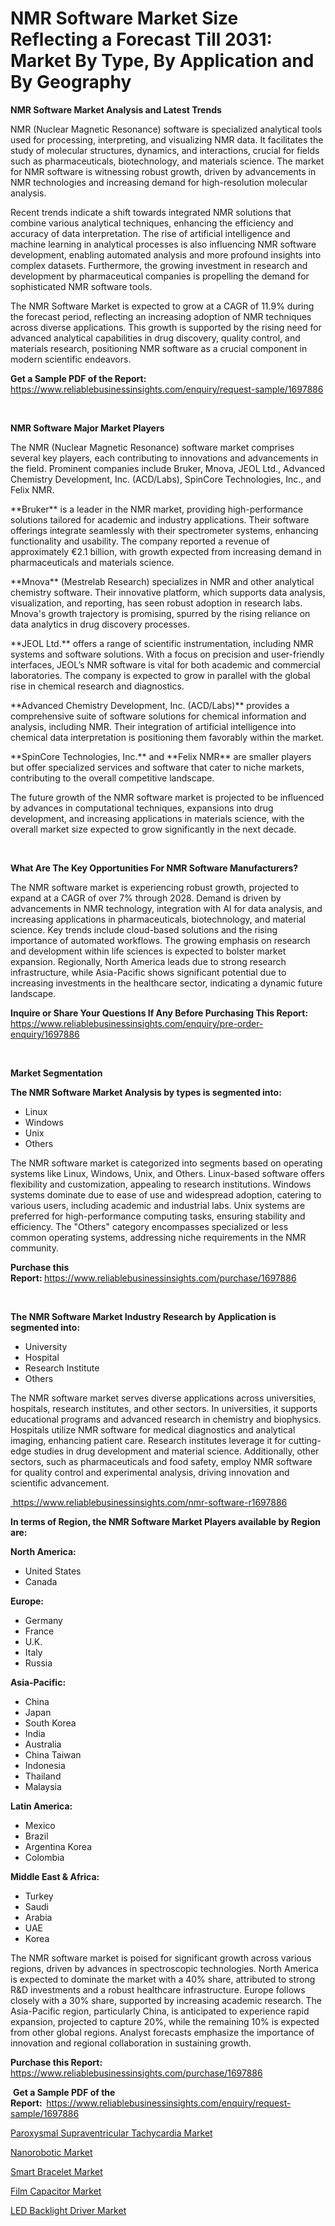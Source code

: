 <p><h1>NMR Software Market Size Reflecting a Forecast Till 2031: Market By Type, By Application and By Geography</h1></p><p><strong>NMR Software Market Analysis and Latest Trends</strong></p>
<p><p>NMR (Nuclear Magnetic Resonance) software is specialized analytical tools used for processing, interpreting, and visualizing NMR data. It facilitates the study of molecular structures, dynamics, and interactions, crucial for fields such as pharmaceuticals, biotechnology, and materials science. The market for NMR software is witnessing robust growth, driven by advancements in NMR technologies and increasing demand for high-resolution molecular analysis.</p><p>Recent trends indicate a shift towards integrated NMR solutions that combine various analytical techniques, enhancing the efficiency and accuracy of data interpretation. The rise of artificial intelligence and machine learning in analytical processes is also influencing NMR software development, enabling automated analysis and more profound insights into complex datasets. Furthermore, the growing investment in research and development by pharmaceutical companies is propelling the demand for sophisticated NMR software tools.</p><p>The NMR Software Market is expected to grow at a CAGR of 11.9% during the forecast period, reflecting an increasing adoption of NMR techniques across diverse applications. This growth is supported by the rising need for advanced analytical capabilities in drug discovery, quality control, and materials research, positioning NMR software as a crucial component in modern scientific endeavors.</p></p>
<p><strong>Get a Sample PDF of the Report:&nbsp;</strong> <a href="https://www.reliablebusinessinsights.com/enquiry/request-sample/1697886?utm_campaign=1113&utm_medium=2&utm_source=Github&utm_content=ia&utm_term=12122024&utm_id=nmr-software">https://www.reliablebusinessinsights.com/enquiry/request-sample/1697886</a></p>
<p>&nbsp;</p>
<p><strong>NMR Software Major Market Players</strong></p>
<p><p>The NMR (Nuclear Magnetic Resonance) software market comprises several key players, each contributing to innovations and advancements in the field. Prominent companies include Bruker, Mnova, JEOL Ltd., Advanced Chemistry Development, Inc. (ACD/Labs), SpinCore Technologies, Inc., and Felix NMR. </p><p>**Bruker** is a leader in the NMR market, providing high-performance solutions tailored for academic and industry applications. Their software offerings integrate seamlessly with their spectrometer systems, enhancing functionality and usability. The company reported a revenue of approximately €2.1 billion, with growth expected from increasing demand in pharmaceuticals and materials science. </p><p>**Mnova** (Mestrelab Research) specializes in NMR and other analytical chemistry software. Their innovative platform, which supports data analysis, visualization, and reporting, has seen robust adoption in research labs. Mnova's growth trajectory is promising, spurred by the rising reliance on data analytics in drug discovery processes.</p><p>**JEOL Ltd.** offers a range of scientific instrumentation, including NMR systems and software solutions. With a focus on precision and user-friendly interfaces, JEOL’s NMR software is vital for both academic and commercial laboratories. The company is expected to grow in parallel with the global rise in chemical research and diagnostics.</p><p>**Advanced Chemistry Development, Inc. (ACD/Labs)** provides a comprehensive suite of software solutions for chemical information and analysis, including NMR. Their integration of artificial intelligence into chemical data interpretation is positioning them favorably within the market. </p><p>**SpinCore Technologies, Inc.** and **Felix NMR** are smaller players but offer specialized services and software that cater to niche markets, contributing to the overall competitive landscape.</p><p>The future growth of the NMR software market is projected to be influenced by advances in computational techniques, expansions into drug development, and increasing applications in materials science, with the overall market size expected to grow significantly in the next decade.</p></p>
<p>&nbsp;</p>
<p><strong>What Are The Key Opportunities For NMR Software Manufacturers?</strong></p>
<p><p>The NMR software market is experiencing robust growth, projected to expand at a CAGR of over 7% through 2028. Demand is driven by advancements in NMR technology, integration with AI for data analysis, and increasing applications in pharmaceuticals, biotechnology, and material science. Key trends include cloud-based solutions and the rising importance of automated workflows. The growing emphasis on research and development within life sciences is expected to bolster market expansion. Regionally, North America leads due to strong research infrastructure, while Asia-Pacific shows significant potential due to increasing investments in the healthcare sector, indicating a dynamic future landscape.</p></p>
<p><strong>Inquire or Share Your Questions If Any Before Purchasing This Report:</strong> <a href="https://www.reliablebusinessinsights.com/enquiry/pre-order-enquiry/1697886?utm_campaign=1113&utm_medium=2&utm_source=Github&utm_content=ia&utm_term=12122024&utm_id=nmr-software">https://www.reliablebusinessinsights.com/enquiry/pre-order-enquiry/1697886</a></p>
<p>&nbsp;</p>
<p><strong>Market Segmentation</strong></p>
<p><strong>The NMR Software Market Analysis by types is segmented into:</strong></p>
<p><ul><li>Linux</li><li>Windows</li><li>Unix</li><li>Others</li></ul></p>
<p><p>The NMR software market is categorized into segments based on operating systems like Linux, Windows, Unix, and Others. Linux-based software offers flexibility and customization, appealing to research institutions. Windows systems dominate due to ease of use and widespread adoption, catering to various users, including academic and industrial labs. Unix systems are preferred for high-performance computing tasks, ensuring stability and efficiency. The "Others" category encompasses specialized or less common operating systems, addressing niche requirements in the NMR community.</p></p>
<p><strong>Purchase this Report:&nbsp;</strong><a href="https://www.reliablebusinessinsights.com/purchase/1697886?utm_campaign=1113&utm_medium=2&utm_source=Github&utm_content=ia&utm_term=12122024&utm_id=nmr-software">https://www.reliablebusinessinsights.com/purchase/1697886</a></p>
<p>&nbsp;</p>
<p><strong>The NMR Software Market Industry Research by Application is segmented into:</strong></p>
<p><ul><li>University</li><li>Hospital</li><li>Research Institute</li><li>Others</li></ul></p>
<p><p>The NMR software market serves diverse applications across universities, hospitals, research institutes, and other sectors. In universities, it supports educational programs and advanced research in chemistry and biophysics. Hospitals utilize NMR software for medical diagnostics and analytical imaging, enhancing patient care. Research institutes leverage it for cutting-edge studies in drug development and material science. Additionally, other sectors, such as pharmaceuticals and food safety, employ NMR software for quality control and experimental analysis, driving innovation and scientific advancement.</p></p>
<p><a href="https://www.reliablebusinessinsights.com/nmr-software-r1697886?utm_campaign=1113&utm_medium=2&utm_source=Github&utm_content=ia&utm_term=12122024&utm_id=nmr-software">&nbsp;https://www.reliablebusinessinsights.com/nmr-software-r1697886</a></p>
<p><strong>In terms of Region, the NMR Software Market Players available by Region are:</strong></p>
<p>
    <p> <strong> North America: </strong>
        <ul>
            <li>United States</li>
            <li>Canada</li>
        </ul>
        </p> 
    <p> <strong> Europe: </strong>
        <ul>
            <li>Germany</li>
            <li>France</li>
            <li>U.K.</li>
            <li>Italy</li>
            <li>Russia</li>
        </ul>
        </p> 
    <p> <strong> Asia-Pacific: </strong>
        <ul>
            <li>China</li>
            <li>Japan</li>
            <li>South Korea</li>
            <li>India</li>
            <li>Australia</li>
            <li>China Taiwan</li>
            <li>Indonesia</li>
            <li>Thailand</li>
            <li>Malaysia</li>
        </ul>
        </p> 
    <p> <strong> Latin America: </strong>
        <ul>
            <li>Mexico</li>
            <li>Brazil</li>
            <li>Argentina Korea</li>
            <li>Colombia</li>
        </ul>
        </p> 
    <p> <strong> Middle East & Africa: </strong>
        <ul>
            <li>Turkey</li>
            <li>Saudi</li>
            <li>Arabia</li>
            <li>UAE</li>
            <li>Korea</li>
        </ul>
    </p>
    </p>
<p><p>The NMR software market is poised for significant growth across various regions, driven by advances in spectroscopic technologies. North America is expected to dominate the market with a 40% share, attributed to strong R&D investments and a robust healthcare infrastructure. Europe follows closely with a 30% share, supported by increasing academic research. The Asia-Pacific region, particularly China, is anticipated to experience rapid expansion, projected to capture 20%, while the remaining 10% is expected from other global regions. Analyst forecasts emphasize the importance of innovation and regional collaboration in sustaining growth.</p></p>
<p><strong>Purchase this Report: </strong><a href="https://www.reliablebusinessinsights.com/purchase/1697886?utm_campaign=1113&utm_medium=2&utm_source=Github&utm_content=ia&utm_term=12122024&utm_id=nmr-software">https://www.reliablebusinessinsights.com/purchase/1697886</a></p>
<p>&nbsp;<strong>Get a Sample PDF of the Report:&nbsp;&nbsp;</strong><a href="https://www.reliablebusinessinsights.com/enquiry/request-sample/1697886?utm_campaign=1113&utm_medium=2&utm_source=Github&utm_content=ia&utm_term=12122024&utm_id=nmr-software">https://www.reliablebusinessinsights.com/enquiry/request-sample/1697886</a></p>
<p><strong></strong></p>
<p><p><a href="https://www.linkedin.com/pulse/evalua-mark-research-ptwwe?utm_campaign=1113&utm_medium=2&utm_source=Github&utm_content=ia&utm_term=12122024&utm_id=nmr-software">Paroxysmal Supraventricular Tachycardia Market</a></p><p><a href="https://github.com/seanmcma708/Market-Research-Report-List-1/blob/main/nanorobotic-market.md?utm_campaign=1113&utm_medium=2&utm_source=Github&utm_content=ia&utm_term=12122024&utm_id=nmr-software">Nanorobotic Market</a></p><p><a href="https://www.linkedin.com/pulse/smart-bracelet-industry-report-examines-recent-innovations-plj5e?utm_campaign=1113&utm_medium=2&utm_source=Github&utm_content=ia&utm_term=12122024&utm_id=nmr-software">Smart Bracelet Market</a></p><p><a href="https://www.linkedin.com/pulse/in-depth-film-capacitor-market-analysis-examining-growth-dscfe?utm_campaign=1113&utm_medium=2&utm_source=Github&utm_content=ia&utm_term=12122024&utm_id=nmr-software">Film Capacitor Market</a></p><p><a href="https://www.linkedin.com/pulse/key-trends-driving-led-backlight-driver-market-growth-78i9e?utm_campaign=1113&utm_medium=2&utm_source=Github&utm_content=ia&utm_term=12122024&utm_id=nmr-software">LED Backlight Driver Market</a></p></p>